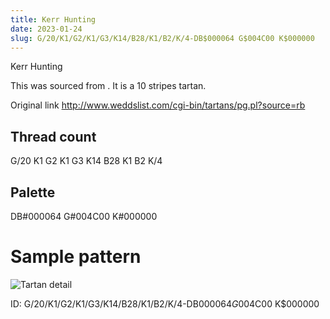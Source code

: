 ```yaml
---
title: Kerr Hunting
date: 2023-01-24
slug: G/20/K1/G2/K1/G3/K14/B28/K1/B2/K/4-DB$000064 G$004C00 K$000000
---
```

Kerr Hunting

This was sourced from <no value>.  It is a 10 stripes tartan.

Original link http://www.weddslist.com/cgi-bin/tartans/pg.pl?source=rb

## Thread count
G/20 K1 G2 K1 G3 K14 B28 K1 B2 K/4

## Palette
DB#000064 G#004C00 K#000000

# Sample pattern

![Tartan detail](tartan.png "G/20 K1 G2 K1 G3 K14 B28 K1 B2 K/4 tartan")

ID: G/20/K1/G2/K1/G3/K14/B28/K1/B2/K/4-DB$000064 G$004C00 K$000000
